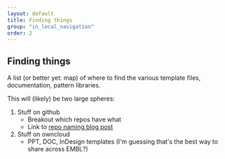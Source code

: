 ```yaml
---
layout: default
title: Finding things
group: "in_local_navigation"
order: 2
---
```


## Finding things

A list (or better yet: map) of where to find the various template files, documentation, pattern libraries.

This will (likely) be two large spheres:
1. Stuff on github
    - Breakout which repos have what
    - Link to [repo naming blog post](https://blogs.embl.org/communications/2017/07/05/name-it-for-what-it-does/)
1. Stuff on owncloud 
    - PPT, DOC, InDesign templates (I'm guessing that's the best way to share across EMBL?)
